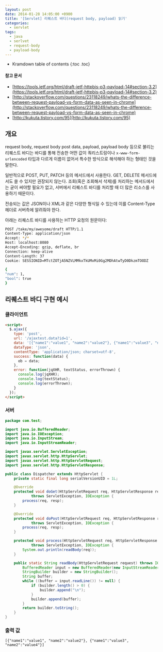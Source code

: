 ```yaml
---
layout: post
date: 2014-01-28 14:05:00 +0900
title: '[Servlet] 리퀘스트 바디(request body, payload) 읽기'
categories:
  - servlet
tags:
  - java
  - serlvet
  - request-body
  - payload-body
---
```


* Kramdown table of contents
{:toc .toc}

#### 참고 문서

- [https://tools.ietf.org/html/draft-ietf-httpbis-p3-payload-14#section-3.2](https://tools.ietf.org/html/draft-ietf-httpbis-p3-payload-14#section-3.2)
- [http://stackoverflow.com/questions/23118249/whats-the-difference-between-request-payload-vs-form-data-as-seen-in-chrome](http://stackoverflow.com/questions/23118249/whats-the-difference-between-request-payload-vs-form-data-as-seen-in-chrome)
- [http://kukuta.tistory.com/95](http://kukuta.tistory.com/95)


## 개요

request body, request body post data, payload, payload body 등으로 불리는 리퀘스트 바디는 바디를 통해 전송한 어떤 값이 쿼리스트링이나 `x-www-form-urlencoded` 타입과 다르게 이름이 없어서 특수한 방식으로 해석해야 하는 형태인 것을 말한다.

일반적으로 POST, PUT, PATCH 등의 메서드에서 사용한다. GET, DELETE 메서드에서도 쓸 수 있지만 권장되지 않는다. 조회(혹은 조회해서 삭제)를 처리하는 메서드에서는 굳이 써야할 필요가 없고, 서버에서 리퀘스트 바디를 처리할 때 더 많은 리소스를 사용하기 때문이다.

전송되는 값은 JSON이나 XML과 같은 다양한 형식일 수 있는데 이를 Content-Type 헤더로 서버측에 알려줘야 한다.

아래는 리퀘스트 바디를 사용하는 HTTP 요청의 원문이다:

```bash
POST /take/my/awesome/draft HTTP/1.1
Content-Type: application/json
Accept: */*
Host: localhost:8080
Accept-Encoding: gzip, deflate, br
Connection: keep-alive
Content-Length: 37
Cookie: SESSIONID=MTctZOTjA5NZVLMMkxTkUMxMi0Gg2MDhAtwTyD0DkzmTOODZ
 
{
"num": 1,
"bool": true
}
```


## 리퀘스트 바디 구현 예시

### 클라이언트

```html
<script>
  $.ajax({
    type: 'post',
    url: '/ajaxtest.data?id=1',
    data: '[{"name1":"value1", "name2":"value2"}, {"name1":"value3", "name2":"value4"}]',
    dataType: 'json',
    contentType: 'application/json; charset=utf-8',
    success: function(data) {
      ob = data;
    },
    error: function(jqXHR, textStatus, errorThrown) {
      console.log(jqXHR);
      console.log(textStatus);
      console.log(errorThrown);
    }
  });
</script>
```

### 서버

```java
package com.test;

import java.io.BufferedReader;
import java.io.IOException;
import java.io.InputStream;
import java.io.InputStreamReader;

import javax.servlet.ServletException;
import javax.servlet.http.HttpServlet;
import javax.servlet.http.HttpServletRequest;
import javax.servlet.http.HttpServletResponse;

public class Dispatcher extends HttpServlet {
    private static final long serialVersionUID = 1L;

    @Override
    protected void doGet(HttpServletRequest req, HttpServletResponse resp)
            throws ServletException, IOException {
        process(req, resp);
    }

    @Override
    protected void doPost(HttpServletRequest req, HttpServletResponse resp)
            throws ServletException, IOException {
        process(req, resp);
    }

    protected void process(HttpServletRequest req, HttpServletResponse resp)
            throws ServletException, IOException {
        System.out.println(readBody(req));
    }

    public static String readBody(HttpServletRequest request) throws IOException {
        BufferedReader input = new BufferedReader(new InputStreamReader(request.getInputStream()));
        StringBuilder builder = new StringBuilder();
        String buffer;
        while ((buffer = input.readLine()) != null) {
            if (builder.length() > 0) {
                builder.append("\n");
            }
            builder.append(buffer);
        }
        return builder.toString();
    }
}
```

### 출력 값

```
[{"name1":"value1", "name2":"value2"}, {"name1":"value3", "name2":"value4"}]
```
